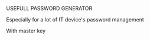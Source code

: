USEFULL PASSWORD GENERATOR

Especially for  a lot of IT device's password management

With master key
